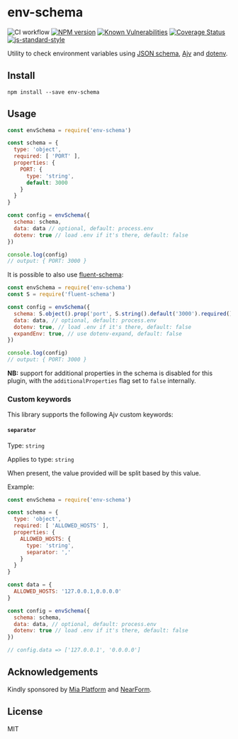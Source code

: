 # env-schema

![CI workflow](https://github.com/fastify/env-schema/workflows/CI%20workflow/badge.svg)
[![NPM version](https://img.shields.io/npm/v/env-schema.svg?style=flat)](https://www.npmjs.com/package/env-schema)
[![Known Vulnerabilities](https://snyk.io/test/github/fastify/env-schema/badge.svg)](https://snyk.io/test/github/fastify/env-schema)
[![Coverage Status](https://coveralls.io/repos/github/fastify/env-schema/badge.svg?branch=master)](https://coveralls.io/github/fastify/env-schema?branch=master)
[![js-standard-style](https://img.shields.io/badge/code%20style-standard-brightgreen.svg?style=flat)](https://standardjs.com/)

Utility to check environment variables using [JSON schema](https://json-schema.org/), [Ajv](http://npm.im/ajv) and
[dotenv](http://npm.im/dotenv).

## Install

```
npm install --save env-schema
```

## Usage

```js
const envSchema = require('env-schema')

const schema = {
  type: 'object',
  required: [ 'PORT' ],
  properties: {
    PORT: {
      type: 'string',
      default: 3000
    }
  }
}

const config = envSchema({
  schema: schema,
  data: data // optional, default: process.env
  dotenv: true // load .env if it's there, default: false
})

console.log(config)
// output: { PORT: 3000 }
```

It is possible to also use [fluent-schema](http://npm.im/fluent-schema):

```js
const envSchema = require('env-schema')
const S = require('fluent-schema')

const config = envSchema({
  schema: S.object().prop('port', S.string().default('3000').required()),
  data: data, // optional, default: process.env
  dotenv: true, // load .env if it's there, default: false
  expandEnv: true, // use dotenv-expand, default: false
})

console.log(config)
// output: { PORT: 3000 }
```

**NB:** support for additional properties in the schema is disabled for this plugin, with the `additionalProperties` flag set to `false` internally.

### Custom keywords
This library supports the following Ajv custom keywords:

#### `separator`
Type: `string`

Applies to type: `string`

When present, the value provided will be split based by this value.

Example:
```js
const envSchema = require('env-schema')

const schema = {
  type: 'object',
  required: [ 'ALLOWED_HOSTS' ],
  properties: {
    ALLOWED_HOSTS: {
      type: 'string',
      separator: ','
    }
  }
}

const data = {
  ALLOWED_HOSTS: '127.0.0.1,0.0.0.0'
}

const config = envSchema({
  schema: schema,
  data: data, // optional, default: process.env
  dotenv: true // load .env if it's there, default: false
}) 

// config.data => ['127.0.0.1', '0.0.0.0']
```

## Acknowledgements

Kindly sponsored by [Mia Platform](https://www.mia-platform.eu/) and
[NearForm](https://nearform.com).

## License

MIT
